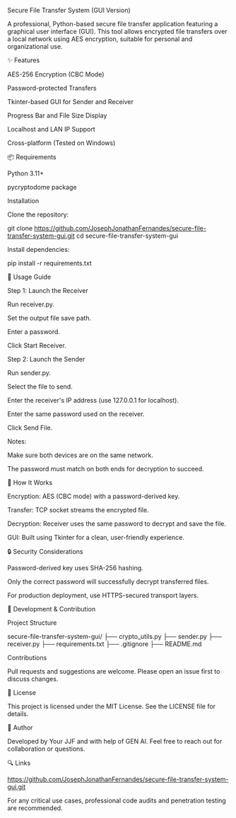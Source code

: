 Secure File Transfer System (GUI Version)

A professional, Python-based secure file transfer application featuring a graphical user interface (GUI). This tool allows encrypted file transfers over a local network using AES encryption, suitable for personal and organizational use.

✨ Features

AES-256 Encryption (CBC Mode)

Password-protected Transfers

Tkinter-based GUI for Sender and Receiver

Progress Bar and File Size Display

Localhost and LAN IP Support

Cross-platform (Tested on Windows)

📦 Requirements

Python 3.11+

pycryptodome package

Installation

Clone the repository:

git clone https://github.com/JosephJonathanFernandes/secure-file-transfer-system-gui.git
cd secure-file-transfer-system-gui

Install dependencies:

pip install -r requirements.txt

🚀 Usage Guide

Step 1: Launch the Receiver

Run receiver.py.

Set the output file save path.

Enter a password.

Click Start Receiver.

Step 2: Launch the Sender

Run sender.py.

Select the file to send.

Enter the receiver's IP address (use 127.0.0.1 for localhost).

Enter the same password used on the receiver.

Click Send File.

Notes:

Make sure both devices are on the same network.

The password must match on both ends for decryption to succeed.

🔐 How It Works

Encryption: AES (CBC mode) with a password-derived key.

Transfer: TCP socket streams the encrypted file.

Decryption: Receiver uses the same password to decrypt and save the file.

GUI: Built using Tkinter for a clean, user-friendly experience.

🔒 Security Considerations

Password-derived key uses SHA-256 hashing.

Only the correct password will successfully decrypt transferred files.

For production deployment, use HTTPS-secured transport layers.

💪 Development & Contribution

Project Structure

secure-file-transfer-system-gui/
├── crypto_utils.py
├── sender.py
├── receiver.py
├── requirements.txt
├── .gitignore
├── README.md

Contributions

Pull requests and suggestions are welcome. Please open an issue first to discuss changes.

📅 License

This project is licensed under the MIT License. See the LICENSE file for details.

👤 Author

Developed by Your JJF and with help of GEN AI. Feel free to reach out for collaboration or questions.

🔍 Links

https://github.com/JosephJonathanFernandes/secure-file-transfer-system-gui.git

For any critical use cases, professional code audits and penetration testing are recommended.